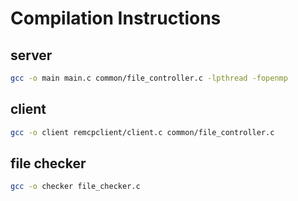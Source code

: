 # Compilation Instructions

## server

```bash
gcc -o main main.c common/file_controller.c -lpthread -fopenmp
```

## client

```bash
gcc -o client remcpclient/client.c common/file_controller.c
```

## file checker

```bash
gcc -o checker file_checker.c
```
